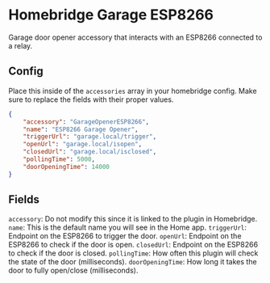 # Homebridge Garage ESP8266
Garage door opener accessory that interacts with an ESP8266 connected to a relay.

## Config
Place this inside of the `accessories` array in your homebridge config. Make sure to replace the fields with their proper values.

```json
{
    "accessory": "GarageOpenerESP8266",
    "name": "ESP8266 Garage Opener",
    "triggerUrl": "garage.local/trigger",
    "openUrl": "garage.local/isopen",
    "closedUrl": "garage.local/isclosed",
    "pollingTime": 5000,
    "doorOpeningTime": 14000
}
```
## Fields
`accessory`: Do not modify this since it is linked to the plugin in Homebridge.
`name`: This is the default name you will see in the Home app.
`triggerUrl`: Endpoint on the ESP8266 to trigger the door.
`openUrl`: Endpoint on the ESP8266 to check if the door is open.
`closedUrl`: Endpoint on the ESP8266 to check if the door is closed.
`pollingTime`: How often this plugin will check the state of the door (milliseconds).
`doorOpeningTime`: How long it takes the door to fully open/close (milliseconds).
